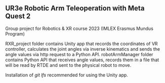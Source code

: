 ## UR3e Robotic Arm Teleoperation with Meta Quest 2 

Group project for Robotics & XR course 2023 (IMLEX Erasmus Mundus Program)

RXR_project folder contains Unity app that records the coordinates of VR controller, calculates the joint angles via inverse kinematics and sends the angle values via http request to a Python API.
robotArmManager folder contains Python API that receives angle values, records them in a file that will be read by RTDE and sent to the physical robot to move.

Installation of *git lfs* recommended for using the Unity app.
